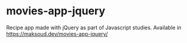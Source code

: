 # movies-app-jquery
Recipe app made with jQuery as part of Javascript studies. Available in https://maksoud.dev/movies-app-jquery/
